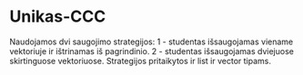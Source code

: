 # Unikas-CCC
Naudojamos dvi saugojimo strategijos: 1 - studentas išsaugojamas viename vektoriuje ir ištrinamas iš pagrindinio. 2 - studentas išsaugojamas dviejuose skirtinguose vektoriuose. Strategijos pritaikytos ir list ir vector tipams.
